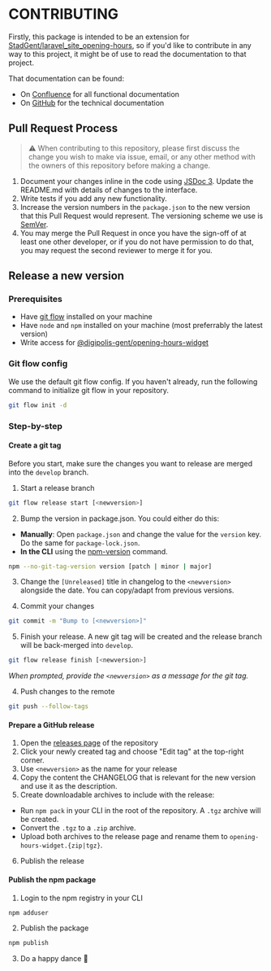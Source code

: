 # CONTRIBUTING
Firstly, this package is intended to be an extension for [StadGent/laravel_site_opening-hours](https://github.com/StadGent/laravel_site_opening-hours), so if you'd like to contribute in any way to this project, it might be of use to read the documentation to that project.

That documentation can be found:
- On [Confluence](https://digipolisgent.atlassian.net/wiki/spaces/OP/overview) for all functional documentation
- On [GitHub](https://github.com/StadGent/laravel_site_opening-hours/blob/develop/README.md) for the technical documentation

## Pull Request Process
> :warning: When contributing to this repository, please first discuss the change you wish to make via issue, email, or any other method with the owners of this repository before making a change.

1. Document your changes inline in the code using [JSDoc 3](http://usejsdoc.org/). Update the README.md with details of changes to the interface.
2. Write tests if you add any new functionality. 
2. Increase the version numbers in the `package.json` to the new version that this Pull Request would represent. The versioning scheme we use is [SemVer](https://semver.org/).
3. You may merge the Pull Request in once you have the sign-off of at least one other developer, or if you do not have permission to do that, you may request the second reviewer to merge it for you.

## Release a new version
### Prerequisites

* Have [git flow](https://github.com/nvie/gitflow) installed on your machine
* Have `node` and `npm` installed on your machine (most preferrably the latest version)
* Write access for [@digipolis-gent/opening-hours-widget](https://www.npmjs.com/package/@digipolis-gent/opening-hours-widget)

### Git flow config
We use the default git flow config. If you haven't already, run the following command to initialize git flow in your repository.

```bash
git flow init -d
```

### Step-by-step 

#### Create a git tag
Before you start, make sure the changes you want to release are merged into the `develop` branch.

1. Start a release branch
```bash
git flow release start [<newversion>]
```

2. Bump the version in package.json. You could either do this:
  - **Manually**: Open `package.json` and change the value for the `version` key. Do the same for `package-lock.json`.
  - **In the CLI** using the [npm-version](https://docs.npmjs.com/cli/version.html) command.

```bash
npm --no-git-tag-version version [patch | minor | major]
```

3. Change the `[Unreleased]` title in changelog to the `<newversion>` alongside the date. You can copy/adapt from previous versions.

4. Commit your changes
```bash
git commit -m "Bump to [<newversion>]"
```

5. Finish your release. A new git tag will be created and the release branch will be back-merged into `develop`.
```bash
git flow release finish [<newversion>]
```
*When prompted, provide the `<newversion>` as a message for the git tag.*

4. Push changes to the remote
```bash
git push --follow-tags
```

#### Prepare a GitHub release
1. Open the [releases page](https://github.com/StadGent/npm_package_opening-hours-widget/releases) of the repository 
2. Click your newly created tag and choose "Edit tag" at the top-right corner. 
3. Use `<newversion>` as the name for your release
4. Copy the content the CHANGELOG that is relevant for the new version and use it as the description.
5. Create downloadable archives to include with the release:
  - Run `npm pack` in your CLI in the root of the repository. A `.tgz` archive will be created.
  - Convert the `.tgz` to a `.zip` archive.
  - Upload both archives to the release page and rename them to `opening-hours-widget.{zip|tgz}`.
6. Publish the release

#### Publish the npm package
1. Login to the npm registry in your CLI
```bash
npm adduser
```
2. Publish the package
```bash
npm publish
```
3. Do a happy dance :dancer:
